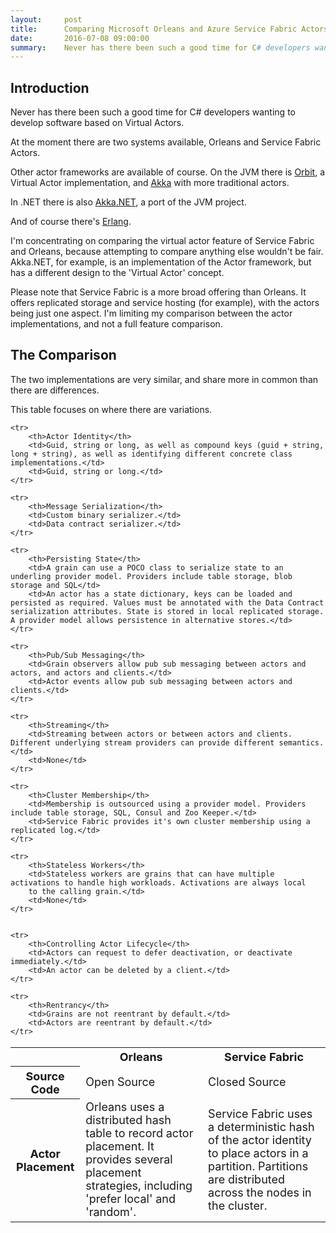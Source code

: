```yaml
---
layout:     post
title:      Comparing Microsoft Orleans and Azure Service Fabric Actors
date:       2016-07-08 09:00:00
summary:    Never has there been such a good time for C# developers wanting to develop software based on Virtual Actors. At the moment there are two systems available, Orleans and Service Fabric Actors.
---
```


## Introduction

Never has there been such a good time for C# developers wanting to develop software based on Virtual Actors.

At the moment there are two systems available, Orleans and Service Fabric Actors.

Other actor frameworks are available of course. On the JVM there is [Orbit](https://github.com/orbit/orbit), a Virtual Actor implementation,
and [Akka](http://akka.io/) with more traditional actors.

In .NET there is also [Akka.NET](http://getakka.net/), a port of the JVM project.

And of course there's [Erlang](https://www.erlang.org/).

I'm concentrating on comparing the virtual actor feature of Service Fabric and Orleans, because attempting to compare anything else
wouldn't be fair. Akka.NET, for example, is an implementation of the Actor framework, but has a different design to the 'Virtual Actor'
concept.

Please note that Service Fabric is a more broad offering than Orleans. It offers replicated storage and service hosting (for example),
with the actors being just one aspect. I'm limiting my comparison between the actor implementations, and not a full feature comparison.

## The Comparison

The two implementations are very similar, and share more in common than there are differences.

This table focuses on where there are variations.

<table style="font-size:18px" cellpadding="8">
    <tr>
        <th width="20%"></th>
        <th width="40%">Orleans</th>
        <th width="40%">Service Fabric</th>
    </tr>
    <tr>
        <th>Source Code</th>
        <td>Open Source</td>
        <td>Closed Source</td>
    </tr>    
    <tr>
        <th>Actor Placement</th>
        <td>
            Orleans uses a distributed hash table to record actor placement.
            It provides several placement strategies, including 'prefer local' and 'random'.
        </td>
        <td>
            Service Fabric uses a deterministic hash of the actor identity to place actors in a partition.
            Partitions are distributed across the nodes in the cluster.
        </td>
    </tr>

    <tr>
        <th>Actor Identity</th>
        <td>Guid, string or long, as well as compound keys (guid + string, long + string), as well as identifying different concrete class implementations.</td>
        <td>Guid, string or long.</td>
    </tr>

    <tr>
        <th>Message Serialization</th>
        <td>Custom binary serializer.</td>
        <td>Data contract serializer.</td>
    </tr>

    <tr>
        <th>Persisting State</th>
        <td>A grain can use a POCO class to serialize state to an underling provider model. Providers include table storage, blob storage and SQL</td>
        <td>An actor has a state dictionary, keys can be loaded and persisted as required. Values must be annotated with the Data Contract serialization attributes. State is stored in local replicated storage. A provider model allows persistence in alternative stores.</td>
    </tr>

    <tr>
        <th>Pub/Sub Messaging</th>
        <td>Grain observers allow pub sub messaging between actors and actors, and actors and clients.</td>
        <td>Actor events allow pub sub messaging between actors and clients.</td>
    </tr>

    <tr>
        <th>Streaming</th>
        <td>Streaming between actors or between actors and clients. Different underlying stream providers can provide different semantics.</td>
        <td>None</td>
    </tr>

    <tr>
        <th>Cluster Membership</th>
        <td>Membership is outsourced using a provider model. Providers include table storage, SQL, Consul and Zoo Keeper.</td>
        <td>Service Fabric provides it's own cluster membership using a replicated log.</td>
    </tr>

    <tr>
        <th>Stateless Workers</th>
        <td>Stateless workers are grains that can have multiple activations to handle high workloads. Activations are always local
        to the calling grain.</td>
        <td>None</td>
    </tr>


    <tr>
        <th>Controlling Actor Lifecycle</th>
        <td>Actors can request to defer deactivation, or deactivate immediately.</td>
        <td>An actor can be deleted by a client.</td>
    </tr>

    <tr>
        <th>Rentrancy</th>
        <td>Grains are not reentrant by default.</td>
        <td>Actors are reentrant by default.</td>
    </tr>

</table>
